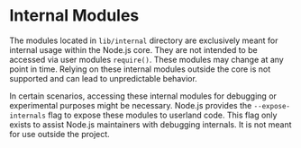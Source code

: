 # Internal Modules

The modules located in `lib/internal` directory are exclusively meant
for internal usage within the Node.js core. They are not intended to
be accessed via user modules `require()`. These modules may change at
any point in time. Relying on these internal modules outside the core
is not supported and can lead to unpredictable behavior.

In certain scenarios, accessing these internal modules for debugging or
experimental purposes might be necessary. Node.js provides the `--expose-internals`
flag to expose these modules to userland code. This flag only exists to
assist Node.js maintainers with debugging internals. It is not meant for
use outside the project.
